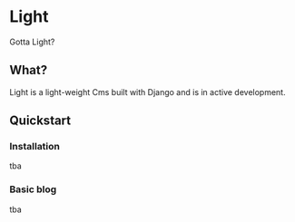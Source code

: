 # Light

Gotta Light?

## What?
Light is a light-weight Cms built with Django and is in active development.

## Quickstart

### Installation
tba

### Basic blog
tba